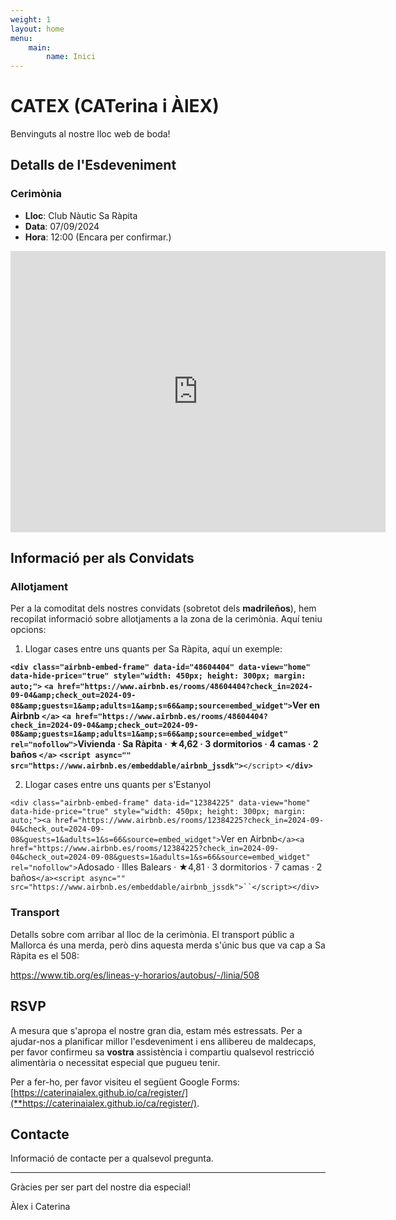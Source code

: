 ```yaml
---
weight: 1
layout: home
menu:
    main:
        name: Inici
---
```

# CATEX (CATerina i ÀlEX)

Benvinguts al nostre lloc web de boda!

## Detalls de l'Esdeveniment

### Cerimònia

- **Lloc**: Club Nàutic Sa Ràpita
- **Data**: 07/09/2024
- **Hora**: 12:00 (Encara per confirmar.)

<iframe src="https://www.google.com/maps/embed?pb=!1m18!1m12!1m3!1d3668.3482968920375!2d2.9530722812768273!3d39.36300868341456!2m3!1f0!2f0!3f0!3m2!1i1024!2i768!4f13.1!3m3!1m2!1s0x1297a8aaf3728019%3A0x43525c38acc36a72!2sClub%20N%C3%A0utic%20Sa%20R%C3%A0pita!5e0!3m2!1ses!2ses!4v1704023288374!5m2!1ses!2ses" width="600" height="450" style="border:0;" allowfullscreen="" loading="lazy" referrerpolicy="no-referrer-when-downgrade"></iframe>

## Informació per als Convidats

### Allotjament

Per a la comoditat dels nostres convidats (sobretot dels **madrileños**), hem recopilat informació sobre allotjaments a la zona de la cerimònia. Aquí teniu opcions:


1. Llogar cases entre uns quants per Sa Ràpita, aquí un exemple:

**`<div class="airbnb-embed-frame" data-id="48604404" data-view="home" data-hide-price="true" style="width: 450px; height: 300px; margin: auto;">`**
**`<a href="https://www.airbnb.es/rooms/48604404?check_in=2024-09-04&amp;check_out=2024-09-08&amp;guests=1&amp;adults=1&amp;s=66&amp;source=embed_widget">`**Ver en Airbnb** `</a>`**
**`<a href="https://www.airbnb.es/rooms/48604404?check_in=2024-09-04&amp;check_out=2024-09-08&amp;guests=1&amp;adults=1&amp;s=66&amp;source=embed_widget" rel="nofollow">`**Vivienda · Sa Ràpita · ★4,62 · 3 dormitorios · 4 camas · 2 baños** `</a>`**
**`<script async="" src="https://www.airbnb.es/embeddable/airbnb_jssdk">`**`</script>`
**`</div>`**


2. Llogar cases entre uns quants per s'Estanyol

`<div class="airbnb-embed-frame" data-id="12384225" data-view="home" data-hide-price="true" style="width: 450px; height: 300px; margin: auto;"><a href="https://www.airbnb.es/rooms/12384225?check_in=2024-09-04&check_out=2024-09-08&guests=1&adults=1&s=66&source=embed_widget">`Ver en Airbnb`</a><a href="https://www.airbnb.es/rooms/12384225?check_in=2024-09-04&check_out=2024-09-08&guests=1&adults=1&s=66&source=embed_widget" rel="nofollow">`Adosado · Illes Balears · ★4,81 · 3 dormitorios · 7 camas · 2 baños`</a><script async="" src="https://www.airbnb.es/embeddable/airbnb_jssdk">``</script></div>`


### Transport

Detalls sobre com arribar al lloc de la cerimònia. El transport públic a Mallorca és una merda, però dins aquesta merda s'únic bus que va cap a Sa Ràpita es el 508:

https://www.tib.org/es/lineas-y-horarios/autobus/-/linia/508


## RSVP

A mesura que s'apropa el nostre gran dia, estam més estressats. Per a ajudar-nos a planificar millor l'esdeveniment i ens allibereu de maldecaps, per favor confirmeu sa **vostra** assistència i compartiu qualsevol restricció alimentària o necessitat especial que pugueu tenir.

Per a fer-ho, per favor visiteu el següent Google Forms: [https://caterinaialex.github.io/ca/register/](**https://caterinaialex.github.io/ca/register/).

## Contacte

Informació de contacte per a qualsevol pregunta.

---

Gràcies per ser part del nostre dia especial!


Àlex i Caterina
